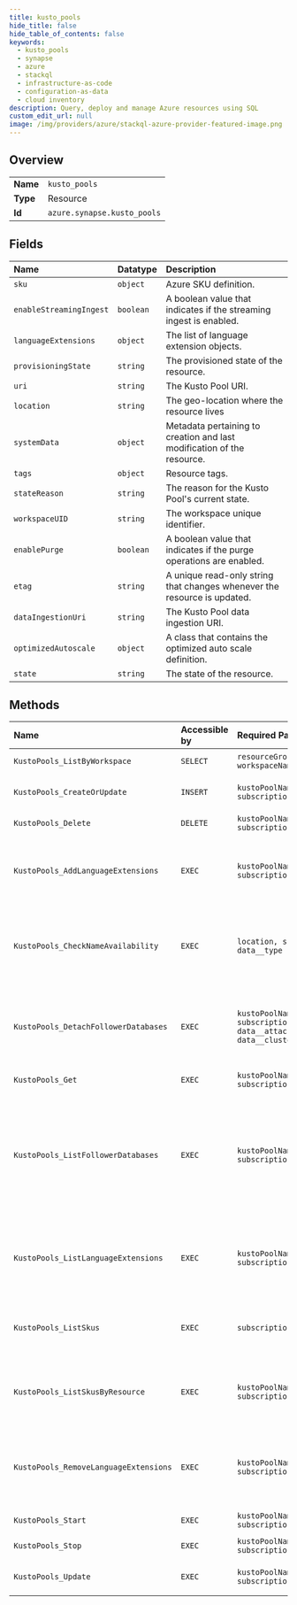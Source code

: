 ```yaml
---
title: kusto_pools
hide_title: false
hide_table_of_contents: false
keywords:
  - kusto_pools
  - synapse
  - azure    
  - stackql
  - infrastructure-as-code
  - configuration-as-data
  - cloud inventory
description: Query, deploy and manage Azure resources using SQL
custom_edit_url: null
image: /img/providers/azure/stackql-azure-provider-featured-image.png
---
```

  
    

## Overview
<table><tbody>
<tr><td><b>Name</b></td><td><code>kusto_pools</code></td></tr>
<tr><td><b>Type</b></td><td>Resource</td></tr>
<tr><td><b>Id</b></td><td><code>azure.synapse.kusto_pools</code></td></tr>
</tbody></table>

## Fields
| Name | Datatype | Description |
|:-----|:---------|:------------|
| `sku` | `object` | Azure SKU definition. |
| `enableStreamingIngest` | `boolean` | A boolean value that indicates if the streaming ingest is enabled. |
| `languageExtensions` | `object` | The list of language extension objects. |
| `provisioningState` | `string` | The provisioned state of the resource. |
| `uri` | `string` | The Kusto Pool URI. |
| `location` | `string` | The geo-location where the resource lives |
| `systemData` | `object` | Metadata pertaining to creation and last modification of the resource. |
| `tags` | `object` | Resource tags. |
| `stateReason` | `string` | The reason for the Kusto Pool's current state. |
| `workspaceUID` | `string` | The workspace unique identifier. |
| `enablePurge` | `boolean` | A boolean value that indicates if the purge operations are enabled. |
| `etag` | `string` | A unique read-only string that changes whenever the resource is updated. |
| `dataIngestionUri` | `string` | The Kusto Pool data ingestion URI. |
| `optimizedAutoscale` | `object` | A class that contains the optimized auto scale definition. |
| `state` | `string` | The state of the resource. |
## Methods
| Name | Accessible by | Required Params | Description |
|:-----|:--------------|:----------------|:------------|
| `KustoPools_ListByWorkspace` | `SELECT` | `resourceGroupName, subscriptionId, workspaceName` | List all Kusto pools |
| `KustoPools_CreateOrUpdate` | `INSERT` | `kustoPoolName, resourceGroupName, subscriptionId, workspaceName, data__sku` | Create or update a Kusto pool. |
| `KustoPools_Delete` | `DELETE` | `kustoPoolName, resourceGroupName, subscriptionId, workspaceName` | Deletes a Kusto pool. |
| `KustoPools_AddLanguageExtensions` | `EXEC` | `kustoPoolName, resourceGroupName, subscriptionId, workspaceName` | Add a list of language extensions that can run within KQL queries. |
| `KustoPools_CheckNameAvailability` | `EXEC` | `location, subscriptionId, data__name, data__type` | Checks that the kusto pool name is valid and is not already in use. |
| `KustoPools_DetachFollowerDatabases` | `EXEC` | `kustoPoolName, resourceGroupName, subscriptionId, workspaceName, data__attachedDatabaseConfigurationName, data__clusterResourceId` | Detaches all followers of a database owned by this Kusto Pool. |
| `KustoPools_Get` | `EXEC` | `kustoPoolName, resourceGroupName, subscriptionId, workspaceName` | Gets a Kusto pool. |
| `KustoPools_ListFollowerDatabases` | `EXEC` | `kustoPoolName, resourceGroupName, subscriptionId, workspaceName` | Returns a list of databases that are owned by this Kusto Pool and were followed by another Kusto Pool. |
| `KustoPools_ListLanguageExtensions` | `EXEC` | `kustoPoolName, resourceGroupName, subscriptionId, workspaceName` | Returns a list of language extensions that can run within KQL queries. |
| `KustoPools_ListSkus` | `EXEC` | `subscriptionId` | Lists eligible SKUs for Kusto Pool resource. |
| `KustoPools_ListSkusByResource` | `EXEC` | `kustoPoolName, resourceGroupName, subscriptionId, workspaceName` | Returns the SKUs available for the provided resource. |
| `KustoPools_RemoveLanguageExtensions` | `EXEC` | `kustoPoolName, resourceGroupName, subscriptionId, workspaceName` | Remove a list of language extensions that can run within KQL queries. |
| `KustoPools_Start` | `EXEC` | `kustoPoolName, resourceGroupName, subscriptionId, workspaceName` | Starts a Kusto pool. |
| `KustoPools_Stop` | `EXEC` | `kustoPoolName, resourceGroupName, subscriptionId, workspaceName` | Stops a Kusto pool. |
| `KustoPools_Update` | `EXEC` | `kustoPoolName, resourceGroupName, subscriptionId, workspaceName` | Update a Kusto Kusto Pool. |
